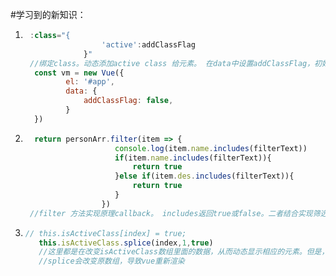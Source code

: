 #学习到的新知识：
1. ```javascript
    :class="{
                    'active':addClassFlag
                }"
    //绑定class。动态添加active class 给元素。 在data中设置addClassFlag，初始值为false
     const vm = new Vue({
            el: '#app',
            data: {
                addClassFlag: false,
            }
     })
2. ```javascript
     return personArr.filter(item => {
                       console.log(item.name.includes(filterText))
                       if(item.name.includes(filterText)){
                           return true
                       }else if(item.des.includes(filterText)){
                           return true
                       }
                    })
    //filter 方法实现原理callback。 includes返回true或false。二者结合实现筛选功能
3. ```javascript
   // this.isActiveClass[index] = true;
      this.isActiveClass.splice(index,1,true)
      //这里都是在改变isActiveClass数组里面的数据，从而动态显示相应的元素。但是，直接赋值在vue里面不好使。
      //splice会改变原数组，导致vue重新渲染